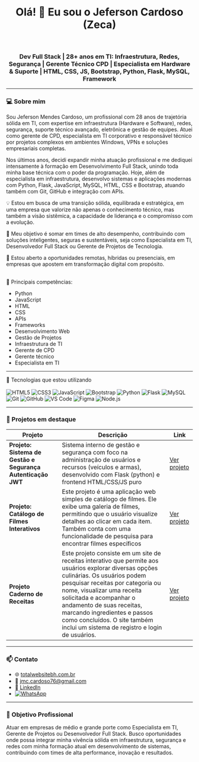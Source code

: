 <h1 align="center">Olá! 👋 Eu sou o Jeferson Cardoso (Zeca)</h1>
<br>

<h3 align="center">Dev Full Stack | 28+ anos em TI: Infraestrutura, Redes, Segurança | Gerente Técnico CPD | Especialista em Hardware & Suporte | HTML, CSS, JS, Bootstrap, Python, Flask, MySQL, Framework</h3>

---

### 💻 Sobre mim

Sou Jeferson Mendes Cardoso, um profissional com 28 anos de trajetória sólida em TI, com expertise em infraestrutura (Hardware e Software), redes, segurança, suporte técnico avançado, eletrônica e gestão de equipes. Atuei como gerente de CPD, especialista em TI corporativo e responsável técnico por projetos complexos em ambientes Windows, VPNs e soluções empresariais completas.

Nos últimos anos, decidi expandir minha atuação profissional e me dediquei intensamente à formação em Desenvolvimento Full Stack, unindo toda minha base técnica com o poder da programação. Hoje, além de especialista em infraestrutura, desenvolvo sistemas e aplicações modernas com Python, Flask, JavaScript, MySQL, HTML, CSS e Bootstrap, atuando também com Git, GitHub e integração com APIs.

💡 Estou em busca de uma transição sólida, equilibrada e estratégica, em uma empresa que valorize não apenas o conhecimento técnico, mas também a visão sistêmica, a capacidade de liderança e o compromisso com a evolução.

🎯 Meu objetivo é somar em times de alto desempenho, contribuindo com soluções inteligentes, seguras e sustentáveis, seja como Especialista em TI, Desenvolvedor Full Stack ou Gerente de Projetos de Tecnologia.

📩 Estou aberto a oportunidades remotas, híbridas ou presenciais, em empresas que apostem em transformação digital com propósito.
<br>
<br>




🚀 Principais competências: 

- Python
- JavaScript
- HTML
- CSS
- APIs
- Frameworks
- Desenvolvimento Web
- Gestão de Projetos
- Infraestrutura de TI
- Gerente de CPD
- Gerente técnico
- Especialista em TI


---

🧰 Tecnologias que estou utilizando
<br>
<br>
![HTML5](https://img.shields.io/badge/HTML5-E34F26?style=flat&logo=html5&logoColor=white)
![CSS3](https://img.shields.io/badge/CSS3-1572B6?style=flat&logo=css3&logoColor=white)
![JavaScript](https://img.shields.io/badge/JavaScript-F7DF1E?style=flat&logo=javascript&logoColor=black)
![Bootstrap](https://img.shields.io/badge/Bootstrap-7952B3?style=flat&logo=bootstrap&logoColor=white)
![Python](https://img.shields.io/badge/Python-3776AB?style=flat&logo=python&logoColor=white)
![Flask](https://img.shields.io/badge/Flask-000000?style=flat&logo=flask&logoColor=white)
![MySQL](https://img.shields.io/badge/MySQL-4479A1?style=flat&logo=mysql&logoColor=white)
![Git](https://img.shields.io/badge/Git-F05032?style=flat&logo=git&logoColor=white)
![GitHub](https://img.shields.io/badge/GitHub-181717?style=flat&logo=github&logoColor=white)
![VS Code](https://img.shields.io/badge/VS%20Code-007ACC?style=flat&logo=visual-studio-code&logoColor=white)
![Figma](https://img.shields.io/badge/Figma-F24E1E?style=flat&logo=figma&logoColor=white)
![Node.js](https://img.shields.io/badge/Node.js-339933?style=flat&logo=node.js&logoColor=white)


---

### 📁 Projetos em destaque

| Projeto | Descrição | Link |
|--------|-----------|------|
| **Projeto: Sistema de Gestão e Segurança Autenticação JWT** | Sistema interno de gestão e segurança com foco na administração de usuários e recursos (veículos e armas), desenvolvido com Flask (python) e frontend HTML/CSS/JS puro | [Ver projeto](https://github.com/zeca-cardoso-python/desenvolvimento) |
| **Projeto: Catálogo de Filmes Interativos** | Este projeto é uma aplicação web simples de catálogo de filmes. Ele exibe uma galeria de filmes, permitindo que o usuário visualize detalhes ao clicar em cada item. Também conta com uma funcionalidade de pesquisa para encontrar filmes específicos |[Ver projeto](https://github.com/zeca-cardoso-python/minha_netflix) |
| **Projeto Caderno de Receitas** |  Este projeto consiste em um site de receitas interativo que permite aos usuários explorar diversas opções culinárias. Os usuários podem pesquisar receitas por categoria ou nome, visualizar uma receita solicitada e acompanhar o andamento de suas receitas, marcando ingredientes e passos como concluídos. O site também inclui um sistema de registro e login de usuários. | [Ver projeto](https://github.com/zeca-cardoso-python/caderno-de-receitas) |

---

### 📫 Contato

- 🌐 [totalwebsitebh.com.br](https://totalwebsitebh.com.br)
- 📧 jmc.cardoso76@gmail.com
- 💼 [LinkedIn](https://www.linkedin.com/in/jeferson-cardoso-532b09346)
- [![WhatsApp](https://img.shields.io/badge/WhatsApp-25D366?style=for-the-badge&logo=whatsapp&logoColor=white)](https://wa.me/5531981030008)

---

### 🚀 Objetivo Profissional

Atuar em empresas de médio e grande porte como Especialista em TI, Gerente de Projetos ou Desenvolvedor Full Stack. Busco oportunidades onde possa integrar minha vivência sólida em infraestrutura, segurança e redes com minha formação atual em desenvolvimento de sistemas, contribuindo com times de alta performance, inovação e resultados.



